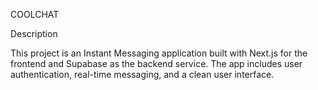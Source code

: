 COOLCHAT

Description

This project is an Instant Messaging application built with Next.js for the frontend and Supabase as the backend service. The app includes user authentication, real-time messaging, and a clean user interface.